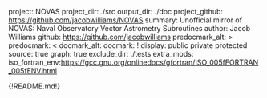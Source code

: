 project: NOVAS
project_dir: ./src
output_dir: ./doc
project_github: https://github.com/jacobwilliams/NOVAS
summary: Unofficial mirror of NOVAS: Naval Observatory Vector Astrometry Subroutines
author: Jacob Williams
github: https://github.com/jacobwilliams
predocmark_alt: >
predocmark: <
docmark_alt:
docmark: !
display: public
         private
         protected
source: true
graph: true
exclude_dir: ./tests
extra_mods: iso_fortran_env:https://gcc.gnu.org/onlinedocs/gfortran/ISO_005fFORTRAN_005fENV.html

{!README.md!}